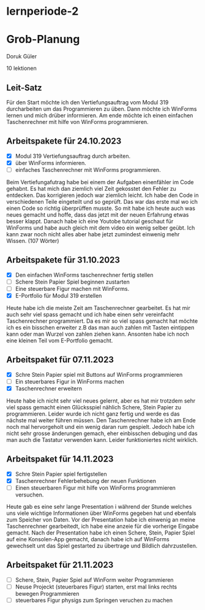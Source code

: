 # lernperiode-2

# Grob-Planung
Doruk Güler

10 lektionen

## Leit-Satz

Für den Start möchte ich den Vertiefungsauftrag vom Modul 319 durcharbeiten um das Programmieren zu üben. Dann möchte ich WinForms lernen und mich drüber informieren. Am ende möchte ich einen einfachen Taschenrechner mit hilfe von  WinForms programmieren.

## Arbeitspakete für 24.10.2023

- [x] Modul 319 Vertiefungsauftrag durch arbeiten.
- [x] über WinForms informieren.
- [ ] einfaches Taschenrechner mit WinForms programmieren.

Beim Vertiefungafutrag habe bei einem der Aufgaben einenfähler im Code gehabnt. Es hat mich dan ziemlich viel Zeit gekosstet den Fehler zu entdecken. Das korrigieren jedoch war ziemlich leicht. Ich habe den Code in verschiedenen Teile eingeteilt und so geprüft. Das war das erste mal wo ich einen Code so richtig überprüffen musste. So mit habe ich heute auch was neues gemacht und hoffe, dass das jetzt mit der neuen Erfahrung etwas besser klappt. Danach habe ich eine Youtobe tutorial geschaut für WinForms und habe auch gleich mit dem video ein wenig selber geübt. Ich kann zwar noch nicht alles aber habe jetzt zumindest einwenig mehr Wissen. (107 Wörter)





## Arbeitspakete für 31.10.2023

- [x] Den einfachen WinForms taschenrechner fertig stellen
- [ ] Schere Stein Papier Spiel beginnen zustarten
- [ ] Eine steuerbare Figur machen mit WinForms.
- [x] E-Portfolio für Modul 319 erstellen

Heute habe ich die meiste Zeit am Taschenrechner gearbeitet. Es hat mir auch sehr viel spass gemacht und ich habe einen sehr vereinfacht Taschenrechner programmiert. Da es mir so viel spass gemacht hat möchte ich es ein bisschen erweiter z.B das man auch zahlen mit Tasten eintippen kann oder man Wurzel von zahlen ziehen kann. Ansonten habe ich noch eine kleinen Teil vom E-Portfolio gemacht.





## Arbeitspaket für 07.11.2023

- [x] Schre Stein Papier spiel mit Buttons auf WinForms programmieren
- [ ] Ein steuerbares Figur in WinForms machen
- [x] Taschenrechner erweitern

Heute habe ich nicht sehr viel neues gelernt, aber es hat mir trotzdem sehr viel spass gemacht einen Glücksspiel nählich Schere, Stein Papier zu programmieren. Leider wurde ich nicht ganz fertig und werde es das nächste mal weiter führen müssen. Den Taschenrechner habe ich am Ende noch mal hervorgeholt und ein wenig daran rum gespielt. Jedoch habe ich nicht sehr grosse änderungen gemach, eher einbisschen debuging und das man auch die Tastatur verwenden kann. Leider funktioniertes nicht wirklich.

## Arbeitspaket für 14.11.2023

- [x] Schre Stein Papier spiel fertigstellen
- [x] Taschenrechner Fehlerbehebung der neuen Funktionen
- [ ]  Einen steuerbaren Figur mit hilfe von WinForms programmieren versuchen.

Heute gab es eine sehr lange Presentation i während der Stunde welches uns viele wichtige Informationen über WinForms gegeben hat und ebenfals zum Speicher von Daten. Vor der Presentation habe ich einwenig an meine Taschenrechner gearbeitedt, ich habe eine anzeie für die vorherige Eingabe gemacht. Nach der Presentation habe ich einen Schere, Stein, Papier Spiel auf eine Konsolen-App gemacht, danach habe ich auf WinForms gewechselt unt das Spiel gestarted zu übertrage und Bildlich dahrzustellen.

## Arbeitspaket für 21.11.2023

- [ ] Schere, Stein, Papier Spiel auf WinForm weiter Programmieren
- [ ] Neuse Projeckt (steuerbares Figur) starten, erst mal links rechts bewegen Programmieren
- [ ] steuerbares Figur physigs zum Springen veruchen zu machen
